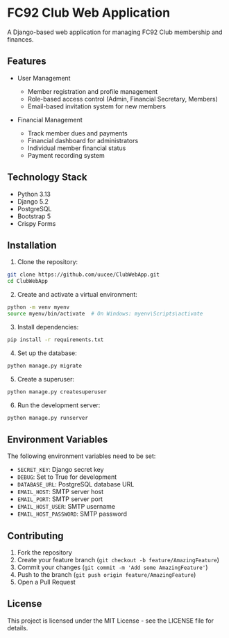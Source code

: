 # FC92 Club Web Application

A Django-based web application for managing FC92 Club membership and finances.

## Features

- User Management
  - Member registration and profile management
  - Role-based access control (Admin, Financial Secretary, Members)
  - Email-based invitation system for new members

- Financial Management
  - Track member dues and payments
  - Financial dashboard for administrators
  - Individual member financial status
  - Payment recording system

## Technology Stack

- Python 3.13
- Django 5.2
- PostgreSQL
- Bootstrap 5
- Crispy Forms

## Installation

1. Clone the repository:
```bash
git clone https://github.com/uucee/ClubWebApp.git
cd ClubWebApp
```

2. Create and activate a virtual environment:
```bash
python -m venv myenv
source myenv/bin/activate  # On Windows: myenv\Scripts\activate
```

3. Install dependencies:
```bash
pip install -r requirements.txt
```

4. Set up the database:
```bash
python manage.py migrate
```

5. Create a superuser:
```bash
python manage.py createsuperuser
```

6. Run the development server:
```bash
python manage.py runserver
```

## Environment Variables

The following environment variables need to be set:

- `SECRET_KEY`: Django secret key
- `DEBUG`: Set to True for development
- `DATABASE_URL`: PostgreSQL database URL
- `EMAIL_HOST`: SMTP server host
- `EMAIL_PORT`: SMTP server port
- `EMAIL_HOST_USER`: SMTP username
- `EMAIL_HOST_PASSWORD`: SMTP password

## Contributing

1. Fork the repository
2. Create your feature branch (`git checkout -b feature/AmazingFeature`)
3. Commit your changes (`git commit -m 'Add some AmazingFeature'`)
4. Push to the branch (`git push origin feature/AmazingFeature`)
5. Open a Pull Request

## License

This project is licensed under the MIT License - see the LICENSE file for details. 